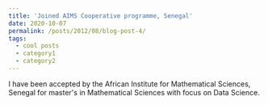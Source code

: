 ```yaml
---
title: 'Joined AIMS Cooperative programme, Senegal'
date: 2020-10-07
permalink: /posts/2012/08/blog-post-4/
tags:
  - cool posts
  - category1
  - category2
---
```


I have been accepted by the African Institute for Mathematical Sciences, Senegal for master's in Mathematical Sciences with focus on Data Science. 
